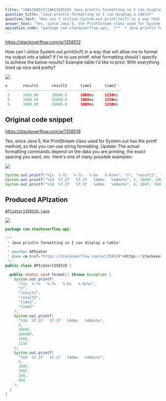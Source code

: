 ```yaml
---
title: "[Q#1358512][A#1358519] Java println formatting so I can display a table?"
question_title: "Java println formatting so I can display a table?"
question_text: "How can I utilize System.out.print(ln/f) in a way that will allow me to format my output into a table? If I'm to use printf, what formatting should I specify to achieve the below results? Example table I'd like to print: With everything lined up nice and pretty?"
answer_text: "Yes, since Java 5, the PrintStream class used for System.out has the printf method, so that you can use string formatting. Update: The actual formatting commands depend on the data you are printing, the exact spacing you want, etc. Here's one of many possible examples:"
apization_code: "package com.stackoverflow.api;  /**  * Java println formatting so I can display a table?  *  * @author APIzator  * @see <a href=\"https://stackoverflow.com/a/1358519\">https://stackoverflow.com/a/1358519</a>  */ public class APIzator1358519 {    public static void format() throws Exception {     System.out.printf(       \"%1s  %-7s   %-7s   %-6s   %-6s%n\",       \"n\",       \"result1\",       \"result2\",       \"time1\",       \"time2\"     );     System.out.printf(       \"%1d  %7.2f   %7.1f   %4dms   %4dms%n\",       5,       1000F,       20000F,       1000,       1250     );     System.out.printf(       \"%1d  %7.2f   %7.1f   %4dms   %4dms%n\",       6,       300F,       700F,       200,       950     );   } }"
---
```


https://stackoverflow.com/q/1358512

How can I utilize System.out.print(ln/f) in a way that will allow me to format my output into a table?
If I&#x27;m to use printf, what formatting should I specify to achieve the below results?
Example table I&#x27;d like to print:
With everything lined up nice and pretty?


<div class="code-logo"><img src="/stackoverflow.png" /></div>

```java
n       result1      result2      time1      time2    
-----------------------------------------------------  
 5      1000.00      20000.0      1000ms     1250ms
 5      1000.00      20000.0      1000ms     1250ms
 5      1000.00      20000.0      1000ms     1250ms
```


## Original code snippet

https://stackoverflow.com/a/1358519

Yes, since Java 5, the PrintStream class used for System.out has the printf method, so that you can use string formatting.
Update:
The actual formatting commands depend on the data you are printing, the exact spacing you want, etc. Here&#x27;s one of many possible examples:

<div class="code-logo"><img src="/stackoverflow.png" /></div>

```java
System.out.printf("%1s  %-7s   %-7s   %-6s   %-6s%n", "n", "result1", "result2", "time1", "time2");
System.out.printf("%1d  %7.2f   %7.1f   %4dms   %4dms%n", 5, 1000F, 20000F, 1000, 1250);
System.out.printf("%1d  %7.2f   %7.1f   %4dms   %4dms%n", 6, 300F, 700F, 200, 950);
```

## Produced APIzation

[`APIzator1358519.java`](https://github.com/blind-papers/apization-temp-data/raw/main/search/APIzator1358519.java)

<div class="code-logo"><img src="/apizator.png" /></div>

```java
package com.stackoverflow.api;

/**
 * Java println formatting so I can display a table?
 *
 * @author APIzator
 * @see <a href="https://stackoverflow.com/a/1358519">https://stackoverflow.com/a/1358519</a>
 */
public class APIzator1358519 {

  public static void format() throws Exception {
    System.out.printf(
      "%1s  %-7s   %-7s   %-6s   %-6s%n",
      "n",
      "result1",
      "result2",
      "time1",
      "time2"
    );
    System.out.printf(
      "%1d  %7.2f   %7.1f   %4dms   %4dms%n",
      5,
      1000F,
      20000F,
      1000,
      1250
    );
    System.out.printf(
      "%1d  %7.2f   %7.1f   %4dms   %4dms%n",
      6,
      300F,
      700F,
      200,
      950
    );
  }
}

```